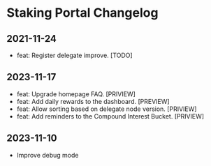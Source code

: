 # Staking Portal Changelog

## 2021-11-24
- feat: Register delegate improve. [TODO]
## 2023-11-17
- feat: Upgrade homepage FAQ. [PRIVIEW]
- feat: Add daily rewards to the dashboard. [PREVIEW]
- feat: Allow sorting based on delegate node version. [PRIVIEW]
- feat: Add reminders to the Compound Interest Bucket. [PRIVIEW]
## 2023-11-10
- Improve debug mode
